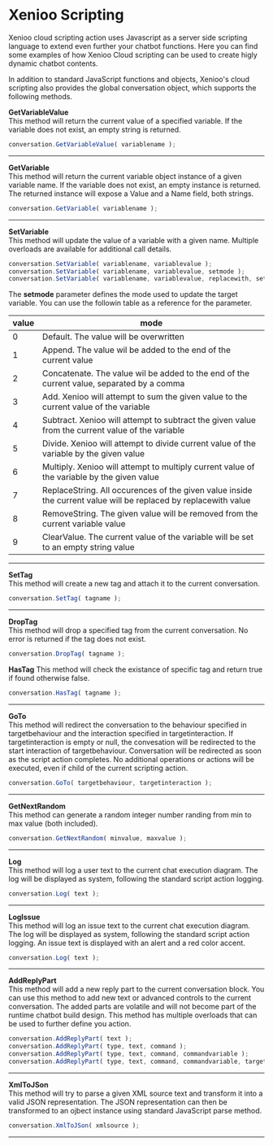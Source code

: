 # Xenioo Scripting
Xenioo cloud scripting action uses Javascript as a server side scripting language to extend even further your chatbot functions. 
Here you can find some examples of how Xenioo Cloud scripting can be used to create higly dynamic chatbot contents.

In addition to standard JavaScript functions and objects, Xenioo's cloud scripting also provides the global conversation object, which supports the following methods.  

**GetVariableValue**  
This method will return the current value of a specified variable. If the variable does not exist, an empty string is returned.
```javascript
conversation.GetVariableValue( variablename );
```  
---
**GetVariable**  
This method will return the current variable object instance of a given variable name. If the variable does not exist, an empty instance is returned. The returned instance will expose a Value and a Name field, both strings.
```javascript
conversation.GetVariable( variablename );
```  
---
**SetVariable**  
This method will update the value of a variable with a given name. Multiple overloads are available for additional call details.
```javascript
conversation.SetVariable( variablename, variablevalue );
conversation.SetVariable( variablename, variablevalue, setmode );
conversation.SetVariable( variablename, variablevalue, replacewith, setmode );
```  

The **setmode** parameter defines the mode used to update the target variable. You can use the followin table as a reference for the parameter.  

|value|mode|
|-----------------|-----------------|
|0|Default. The value will be overwritten|
|1|Append. The value wil be added to the end of the current value|
|2|Concatenate. The value wil be added to the end of the current value, separated by a comma|
|3|Add. Xenioo will attempt to sum the given value to the current value of the variable|
|4|Subtract. Xenioo will attempt to subtract the given value from the current value of the variable|
|5|Divide. Xenioo will attempt to divide current value of the variable by the given value|
|6|Multiply. Xenioo will attempt to multiply current value of the variable by the given value|
|7|ReplaceString. All occurences of the given value inside the current value will be replaced by replacewith value|
|8|RemoveString. The given value will be removed from the current variable value|
|9|ClearValue. The current value of the variable will be set to an empty string value|
---
**SetTag**  
This method will create a new tag and attach it to the current conversation.
```javascript
conversation.SetTag( tagname );
```  
---
**DropTag**  
This method will drop a specified tag from the current conversation. No error is returned if the tag does not exist.
```javascript
conversation.DropTag( tagname );
```  
**HasTag**
This method will check the existance of specific tag and return true if found otherwise false.
```javascript
conversation.HasTag( tagname );
```  
---
**GoTo**  
This method will redirect the conversation to the behaviour specified in targetbehaviour and the interaction specified in targetinteraction. If targetinteraction is empty or null, the convesation will be redirected to the start interaction of targetbehaviour.
Conversation will be redirected as soon as the script action completes. No additional operations or actions will be executed, even if child of the current scripting action.
```javascript
conversation.GoTo( targetbehaviour, targetinteraction );
```  
---
**GetNextRandom**  
This method can generate a random integer number randing from min to max value (both included).
```javascript
conversation.GetNextRandom( minvalue, maxvalue );
```  
---
**Log**  
This method will log a user text to the current chat execution diagram. The log will be displayed as system, following the standard script action logging.
```javascript
conversation.Log( text );
```  
---
**LogIssue**  
This method will log an issue text to the current chat execution diagram. The log will be displayed as system, following the standard script action logging. An issue text is displayed with an alert and a red color accent.
```javascript
conversation.Log( text );
```  
---
**AddReplyPart**  
This method will add a new reply part to the current conversation block. You can use this method to add new text or advanced controls to the current conversation. The added parts are volatile and will not become part of the runtime chatbot build design.
This method has multiple overloads that can be used to further define you action.

```javascript
conversation.AddReplyPart( text );
conversation.AddReplyPart( type, text, command );
conversation.AddReplyPart( type, text, command, commandvariable );
conversation.AddReplyPart( type, text, command, commandvariable, targetbehaviour, targetinteraction );
```
---
**XmlToJSon**  
This method will try to parse a given XML source text and transform it into a valid JSON representation. The JSON representation can then be transformed to an ojbect instance using standard JavaScript parse method.

```javascript
conversation.XmlToJSon( xmlsource );
```
---

